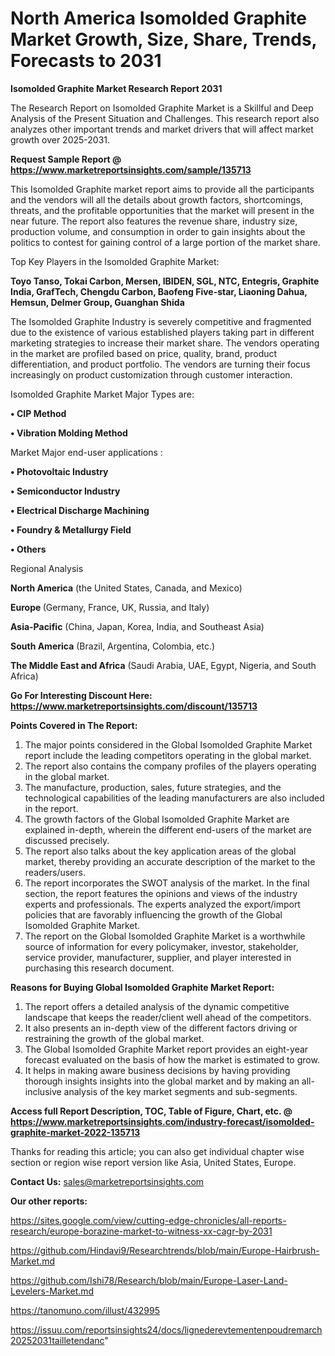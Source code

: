 # North America Isomolded Graphite Market Growth, Size, Share, Trends, Forecasts to 2031

<strong>Isomolded Graphite Market Research Report 2031</strong>

The Research Report on Isomolded Graphite Market is a Skillful and Deep Analysis of the Present Situation and Challenges. This research report also analyzes other important trends and market drivers that will affect market growth over 2025-2031.

<strong>Request Sample Report @ <a href=https://www.marketreportsinsights.com/sample/135713>https://www.marketreportsinsights.com/sample/135713</a></strong>

This Isomolded Graphite market report aims to provide all the participants and the vendors will all the details about growth factors, shortcomings, threats, and the profitable opportunities that the market will present in the near future. The report also features the revenue share, industry size, production volume, and consumption in order to gain insights about the politics to contest for gaining control of a large portion of the market share.

Top Key Players in the Isomolded Graphite Market:

<strong>Toyo Tanso, Tokai Carbon, Mersen, IBIDEN, SGL, NTC, Entegris, Graphite India, GrafTech, Chengdu Carbon, Baofeng Five-star, Liaoning Dahua, Hemsun, Delmer Group, Guanghan Shida</strong>

The Isomolded Graphite Industry is severely competitive and fragmented due to the existence of various established players taking part in different marketing strategies to increase their market share. The vendors operating in the market are profiled based on price, quality, brand, product differentiation, and product portfolio. The vendors are turning their focus increasingly on product customization through customer interaction.

Isomolded Graphite Market Major Types are:

<strong>• CIP Method

• Vibration Molding Method</strong>

Market Major end-user applications :

<strong>• Photovoltaic Industry

• Semiconductor Industry

• Electrical Discharge Machining

• Foundry & Metallurgy Field

• Others</strong>

Regional Analysis

</u><strong><b>North America</b></strong> (the United States, Canada, and Mexico)

<strong><b>Europe </b></strong>(Germany, France, UK, Russia, and Italy)

<strong><b>Asia-Pacific</b></strong> (China, Japan, Korea, India, and Southeast Asia)

<strong><b>South America</b></strong> (Brazil, Argentina, Colombia, etc.)

<strong><b>The Middle East and Africa</b></strong> (Saudi Arabia, UAE, Egypt, Nigeria, and South Africa)

<strong>Go For Interesting Discount Here: <a href=https://www.marketreportsinsights.com/discount/135713>https://www.marketreportsinsights.com/discount/135713</a></strong>

<strong>Points Covered in The Report:</strong>
<ol>
  <li>The major points considered in the Global Isomolded Graphite Market report include the leading competitors operating in the global market.</li>
  <li>The report also contains the company profiles of the players operating in the global market.</li>
  <li>The manufacture, production, sales, future strategies, and the technological capabilities of the leading manufacturers are also included in the report.</li>
  <li>The growth factors of the Global Isomolded Graphite Market are explained in-depth, wherein the different end-users of the market are discussed precisely.</li>
  <li>The report also talks about the key application areas of the global market, thereby providing an accurate description of the market to the readers/users.</li>
  <li>The report incorporates the SWOT analysis of the market. In the final section, the report features the opinions and views of the industry experts and professionals. The experts analyzed the export/import policies that are favorably influencing the growth of the Global Isomolded Graphite Market.</li>
  <li>The report on the Global Isomolded Graphite Market is a worthwhile source of information for every policymaker, investor, stakeholder, service provider, manufacturer, supplier, and player interested in purchasing this research document.</li>
</ol>
<strong>Reasons for Buying Global Isomolded Graphite Market Report:</strong>

<ol>
  <li>The report offers a detailed analysis of the dynamic competitive landscape that keeps the reader/client well ahead of the competitors.</li>
  <li>It also presents an in-depth view of the different factors driving or restraining the growth of the global market.</li>
  <li>The Global Isomolded Graphite Market report provides an eight-year forecast evaluated on the basis of how the market is estimated to grow.</li>
  <li>It helps in making aware business decisions by having providing thorough insights insights into the global market and by making an all-inclusive analysis of the key market segments and sub-segments.</li>
</ol>
<strong>Access full Report Description, TOC, Table of Figure, Chart, etc. @ <a href=https://www.marketreportsinsights.com/industry-forecast/isomolded-graphite-market-2022-135713>https://www.marketreportsinsights.com/industry-forecast/isomolded-graphite-market-2022-135713</a></strong>


Thanks for reading this article; you can also get individual chapter wise section or region wise report version like Asia, United States, Europe.

<strong>Contact Us:</strong>
sales@marketreportsinsights.com

<strong>Our other reports:</strong>

<a href=https://sites.google.com/view/cutting-edge-chronicles/all-reports-research/europe-borazine-market-to-witness-xx-cagr-by-2031>https://sites.google.com/view/cutting-edge-chronicles/all-reports-research/europe-borazine-market-to-witness-xx-cagr-by-2031</a>

<a href=https://github.com/Hindavi9/Researchtrends/blob/main/Europe-Hairbrush-Market.md>https://github.com/Hindavi9/Researchtrends/blob/main/Europe-Hairbrush-Market.md</a>

<a href=https://github.com/Ishi78/Research/blob/main/Europe-Laser-Land-Levelers-Market.md>https://github.com/Ishi78/Research/blob/main/Europe-Laser-Land-Levelers-Market.md</a>

<a href=https://tanomuno.com/illust/432995>https://tanomuno.com/illust/432995</a>

<a href=https://issuu.com/reportsinsights24/docs/lignederevtementenpoudremarch20252031tailletendanc>https://issuu.com/reportsinsights24/docs/lignederevtementenpoudremarch20252031tailletendanc</a>"
